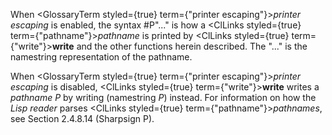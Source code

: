  



When <GlossaryTerm styled={true} term={"printer escaping"}><i>printer escaping</i></GlossaryTerm> is enabled, the syntax #P"..." is how a <ClLinks styled={true} term={"pathname"}><i>pathname</i></ClLinks> is printed by <ClLinks styled={true} term={"write"}><b>write</b></ClLinks> and the other functions herein described. The "..." is the namestring representation of the pathname. 



When <GlossaryTerm styled={true} term={"printer escaping"}><i>printer escaping</i></GlossaryTerm> is disabled, <ClLinks styled={true} term={"write"}><b>write</b></ClLinks> writes a *pathname P* by writing (namestring *P*) instead. For information on how the *Lisp reader* parses <ClLinks styled={true} term={"pathname"}><i>pathnames</i></ClLinks>, see Section 2.4.8.14 (Sharpsign P). 



